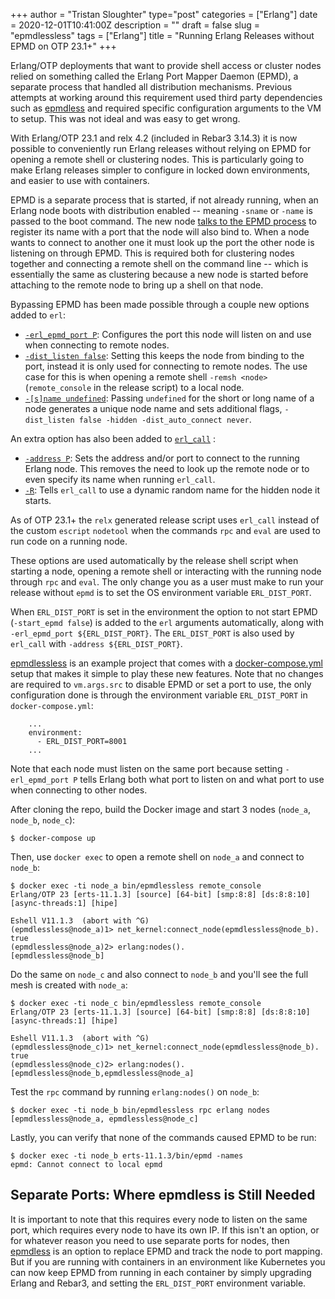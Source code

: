 +++
author = "Tristan Sloughter"
type="post"
categories = ["Erlang"]
date = 2020-12-01T10:41:00Z
description = ""
draft = false
slug = "epmdlessless"
tags = ["Erlang"]
title = "Running Erlang Releases without EPMD on OTP 23.1+"
+++

Erlang/OTP deployments that want to provide shell access or cluster nodes relied
on something called the Erlang Port Mapper Daemon (EPMD), a separate process
that handled all distribution mechanisms. Previous attempts at working around
this requirement used third party dependencies such as
[epmdless](https://github.com/tsloughter/epmdless) and required specific
configuration arguments to the VM to setup. This was not ideal and was easy to
get wrong.

With Erlang/OTP 23.1 and relx 4.2 (included in Rebar3 3.14.3) it is now possible
to conveniently run Erlang releases without relying on EPMD for opening a
remote shell or clustering nodes. This is particularly going to make Erlang releases
simpler to configure in locked down environments, and easier to use with containers.

EPMD is a separate process that is started, if
not already running, when an Erlang node boots with distribution enabled --
meaning `-sname` or `-name` is passed to the boot command. The new node [talks to
the EPMD process](http://erlang.org/doc/apps/erts/erl_dist_protocol.html#epmd-protocol) to register its name with a port that the node will also bind
to. When a node wants to connect to another one it must look up the port the other
node is listening on through EPMD. This is required both for
clustering nodes together and connecting a remote shell on the command line --
which is essentially the same as clustering because a new node is started before
attaching to the remote node to bring up a shell on that node.

Bypassing EPMD has been made possible through a couple new options added to `erl`:

* [`-erl_epmd_port P`](https://github.com/erlang/otp/commit/c21bbb6136a1f4d343c3cf53476107e78221a68f): Configures the port this node will listen on and use when
  connecting to remote nodes.
* [`-dist_listen false`](https://github.com/erlang/otp/commit/7a7c90be0e87cb3b4920de5aaf215c4b9cebcb30): Setting this keeps the node from binding to the port,
  instead it is only used for connecting to remote nodes. The use case for this
  is when opening a remote shell `-remsh <node>` (`remote_console` in the
  release script) to a local node.
* [`-[s]name
  undefined`](https://github.com/erlang/otp/commit/61b1ad3c57f4e92fb9b55f97b9ffd9dee80067e2):
  Passing `undefined` for the short or long name of a node generates a unique node
  name and sets additional flags, `-dist_listen false -hidden -dist_auto_connect never`.

An extra option has also been added to [`erl_call`](http://erlang.org/doc/man/erl_call.html) :

* [`-address
  P`](https://github.com/erlang/otp/commit/ce4fcf0640d81a268c15af339a888406b757ced5):
  Sets the address and/or port to connect to the running Erlang node. This
  removes the need to look up the remote node or to even specify its name when
  running `erl_call`.
* [`-R`](https://github.com/erlang/otp/commit/3a57ed212befae5d0e03569408849e8a72122911): Tells `erl_call` to use a dynamic random name for the hidden node it starts.
  
As of OTP 23.1+ the `relx` generated release script uses `erl_call` instead of
the custom `escript` `nodetool` when the commands `rpc` and `eval` are used to
run code on a running node.

These options are used automatically by the release shell script when starting a
node, opening a remote shell or interacting with the running node through `rpc`
and `eval`. The only change you as a user must make to run your release without
`epmd` is to set the OS environment variable `ERL_DIST_PORT`.

When `ERL_DIST_PORT` is set in the environment the option to not start EPMD
(`-start_epmd false`) is added to the `erl` arguments automatically, along with
`-erl_epmd_port ${ERL_DIST_PORT}`. The `ERL_DIST_PORT` is also used by
`erl_call` with `-address ${ERL_DIST_PORT}`.

[epmdlessless](https://github.com/tsloughter/epmdlessless) is an example project
that comes with a
[docker-compose.yml](https://github.com/tsloughter/epmdlessless/blob/main/docker-compose.yml)
setup that makes it simple to play these new features. Note that no changes are
required to `vm.args.src` to disable EPMD or set a port to use, the only
configuration done is through the environment variable `ERL_DIST_PORT` in
`docker-compose.yml`:

```
    ...
    environment:
      - ERL_DIST_PORT=8001
    ...
```

Note that each node must listen on the same port because setting
`-erl_epmd_port P` tells Erlang both what port to listen on and what port to use
when connecting to other nodes.

After cloning the repo, build the Docker image and start 3 nodes (`node_a`, `node_b`, `node_c`):

```
$ docker-compose up
```

Then, use `docker exec` to open a remote shell on `node_a` and connect to `node_b`:

```
$ docker exec -ti node_a bin/epmdlessless remote_console
Erlang/OTP 23 [erts-11.1.3] [source] [64-bit] [smp:8:8] [ds:8:8:10] [async-threads:1] [hipe]

Eshell V11.1.3  (abort with ^G)
(epmdlessless@node_a)1> net_kernel:connect_node(epmdlessless@node_b).
true
(epmdlessless@node_a)2> erlang:nodes().
[epmdlessless@node_b]
```

Do the same on `node_c` and also connect to `node_b` and you'll see the full
mesh is created with `node_a`:

```
$ docker exec -ti node_c bin/epmdlessless remote_console
Erlang/OTP 23 [erts-11.1.3] [source] [64-bit] [smp:8:8] [ds:8:8:10] [async-threads:1] [hipe]

Eshell V11.1.3  (abort with ^G)
(epmdlessless@node_c)1> net_kernel:connect_node(epmdlessless@node_b).
true
(epmdlessless@node_c)2> erlang:nodes().
[epmdlessless@node_b,epmdlessless@node_a]
```

Test the `rpc` command by running `erlang:nodes()` on `node_b`:

```
$ docker exec -ti node_b bin/epmdlessless rpc erlang nodes
[epmdlessless@node_a, epmdlessless@node_c]
```

Lastly, you can verify that none of the commands caused EPMD to be run:

```
$ docker exec -ti node_b erts-11.1.3/bin/epmd -names
epmd: Cannot connect to local epmd
```

## Separate Ports: Where epmdless is Still Needed

It is important to note that this requires every node to listen on the same
port, which requires every node to have its own IP. If this isn't an option, or
for whatever reason you need to use separate ports for nodes, then [epmdless](https://github.com/tsloughter/epmdless)
is an option to replace EPMD and track the node to port mapping. But if you are
running with containers in an environment like Kubernetes you can now keep EPMD
from running in each container by simply upgrading Erlang and Rebar3, and
setting the `ERL_DIST_PORT` environment variable.
